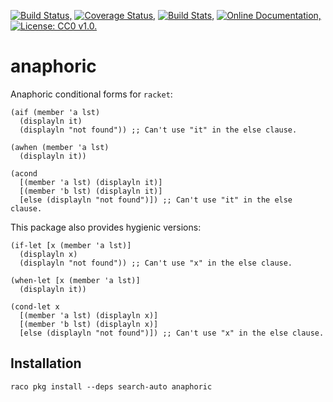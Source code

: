 [![Build Status,](https://img.shields.io/travis/jsmaniac/anaphoric/master.svg)](https://travis-ci.org/jsmaniac/anaphoric)
[![Coverage Status,](https://img.shields.io/codecov/c/github/jsmaniac/anaphoric/master.svg)](https://codecov.io/gh/jsmaniac/anaphoric)
[![Build Stats,](https://img.shields.io/badge/build-stats-blue.svg)](http://jsmaniac.github.io/travis-stats/#jsmaniac/anaphoric)
[![Online Documentation,](https://img.shields.io/badge/docs-online-blue.svg)](http://docs.racket-lang.org/anaphoric/)
[![License: CC0 v1.0.](https://img.shields.io/badge/license-CC0-blue.svg)](https://creativecommons.org/publicdomain/zero/1.0/)

anaphoric
=========

Anaphoric conditional forms for `racket`:

```
(aif (member 'a lst)
  (displayln it)
  (displayln "not found")) ;; Can't use "it" in the else clause.

(awhen (member 'a lst)
  (displayln it))

(acond
  [(member 'a lst) (displayln it)]
  [(member 'b lst) (displayln it)]
  [else (displayln "not found")]) ;; Can't use "it" in the else clause.
```

This package also provides hygienic versions:

```
(if-let [x (member 'a lst)]
  (displayln x)
  (displayln "not found")) ;; Can't use "x" in the else clause.

(when-let [x (member 'a lst)]
  (displayln it))

(cond-let x
  [(member 'a lst) (displayln x)]
  [(member 'b lst) (displayln x)]
  [else (displayln "not found")]) ;; Can't use "x" in the else clause.
```

Installation
------------

```
raco pkg install --deps search-auto anaphoric
```
